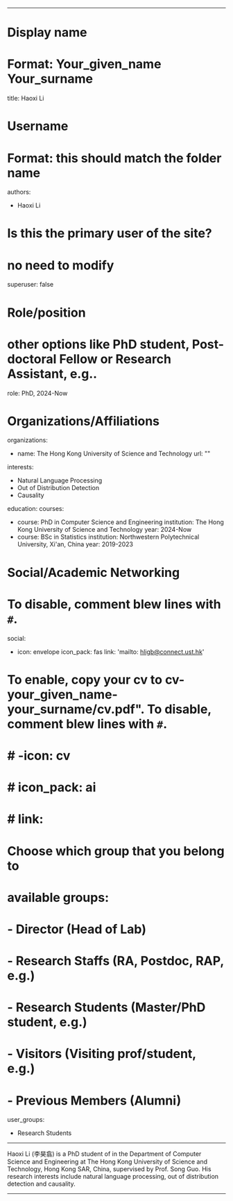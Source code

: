 
---
# Display name
# Format: Your_given_name Your_surname 
title: Haoxi Li

# Username
# Format: this should match the folder name
authors:
- Haoxi Li

# Is this the primary user of the site?
# no need to modify 
superuser: false

# Role/position
# other options like PhD student, Post-doctoral Fellow or Research Assistant, e.g..
role: PhD, 2024-Now

# Organizations/Affiliations
organizations:
- name: The Hong Kong University of Science and Technology
  url: ""

interests:
- Natural Language Processing
- Out of Distribution Detection
- Causality

education:
  courses:
  - course: PhD in Computer Science and Engineering
    institution: The Hong Kong University of Science and Technology
    year: 2024-Now
  - course: BSc in Statistics
    institution: Northwestern Polytechnical University, Xi'an, China
    year: 2019-2023

# Social/Academic Networking
# To disable, comment blew lines with `#`.
social:
- icon: envelope
  icon_pack: fas
  link: 'mailto: hligb@connect.ust.hk'

# To enable, copy your cv to cv-your_given_name-your_surname/cv.pdf". To disable, comment blew lines with `#`.
# # -icon: cv
# # icon_pack: ai
# # link:

# Choose which group that you belong to
#  available groups:
#  - Director (Head of Lab)
#  - Research Staffs (RA, Postdoc, RAP, e.g.)
#  - Research Students (Master/PhD student, e.g.)
#  - Visitors (Visiting prof/student, e.g.)
#  - Previous Members (Alumni)
user_groups:
- Research Students
---

Haoxi Li (李昊翕) is a PhD student of in the Department of Computer Science and Engineering at The Hong Kong University of Science and Technology, Hong Kong SAR, China, supervised by Prof. Song Guo. His research interests include natural language processing, out of distribution detection and causality.

---

